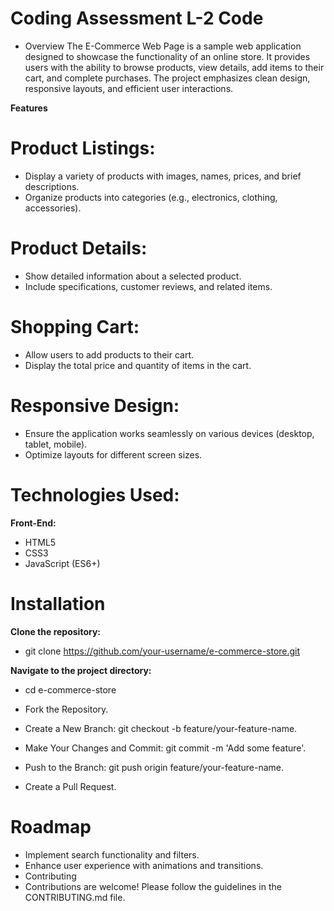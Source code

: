 # Coding Assessment L-2 Code
- Overview
  The E-Commerce Web Page is a sample web application designed to showcase the functionality of an online store. It provides users with the ability to browse products, view details, add items to their cart, and complete purchases. The project emphasizes clean design, responsive layouts, and efficient user interactions.

**Features**
# Product Listings:
- Display a variety of products with images, names, prices, and brief descriptions.
- Organize products into categories (e.g., electronics, clothing, accessories).

# Product Details:
- Show detailed information about a selected product.
- Include specifications, customer reviews, and related items.

# Shopping Cart:
- Allow users to add products to their cart.
- Display the total price and quantity of items in the cart.

# Responsive Design:
- Ensure the application works seamlessly on various devices (desktop, tablet, mobile).
- Optimize layouts for different screen sizes.

# Technologies Used:
**Front-End:**
- HTML5
- CSS3 
- JavaScript (ES6+)

# Installation

**Clone the repository:**
- git clone https://github.com/your-username/e-commerce-store.git

**Navigate to the project directory:**
- cd e-commerce-store

- Fork the Repository.
- Create a New Branch: git checkout -b feature/your-feature-name.
- Make Your Changes and Commit: git commit -m 'Add some feature'.
- Push to the Branch: git push origin feature/your-feature-name.
- Create a Pull Request.

# Roadmap
- Implement search functionality and filters.
- Enhance user experience with animations and transitions.
- Contributing
- Contributions are welcome! Please follow the guidelines in the CONTRIBUTING.md file.
